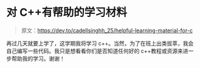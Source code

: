 # 对 C++有帮助的学习材料

> 原文：<https://dev.to/cadellsinghh_25/helpful-learning-material-for-c>

再过几天就要上学了，这学期我将学习 c++。当然，为了在班上出类拔萃，我会自己编写一些代码。我只是想看看你们是否知道任何好的 c++教程或资源来进一步帮助我的学习。谢谢！